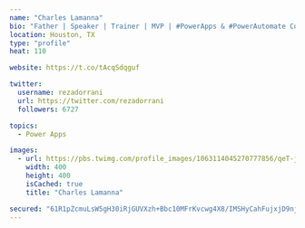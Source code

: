 ```yaml
---
name: "Charles Lamanna"
bio: "Father | Speaker | Trainer | MVP | #PowerApps & #PowerAutomate Community Super User | YouTuber Right-pointing triangle http://youtube.com/c/rezadorrani | Learn - Share - Clockwise rightwards and leftwards open circle arrows"
location: Houston, TX
type: "profile"
heat: 110

website: https://t.co/tAcqSdqguf

twitter:
  username: rezadorrani
  url: https://twitter.com/rezadorrani
  followers: 6727

topics:
  - Power Apps

images:
  - url: https://pbs.twimg.com/profile_images/1063114045270777856/qeT-jpWr_400x400.jpg
    width: 400
    height: 400
    isCached: true
    title: "Charles Lamanna"

secured: "61R1pZcmuLsW5gH30iRjGUVXzh+Bbc10MFrKvcwg4X8/IMSHyCahFujxjD9njeZNdEckCKvyD9tieCzmGtHpKXBCQgombKKqL8t+Flkwsa/vfRyVzm86b5I5s+7rWfs20dHawb0oWIAPSiZp0rb+SvcU2DLgt5z9kyNEhFbdQnYtt7S2aEItt63YjLAFw3jA+vVERR2T7TBvdS7/nO2jyMQhKiJOwKF2gvZRcmzzDFy50Br8pkdpXh4mlXV31EDCcfIlc9koEh1Ai943/KI+z7Ewtq6wNhm/nWdUWjFCKcpz4pC81i27VjbjBGE6MFRObmzgIBILmRVdtobZdtIvnBj9lFAfgff6bqhoWcvo3sxOhAN0Hnrr8fs5l03IsdOONqmu5EHm7Fk0GhtBlIZDWpGFNjyJCygcH7G/hOH2ylc=;ScKov9kiAK/I/XEKuil8tQ=="
---
```


